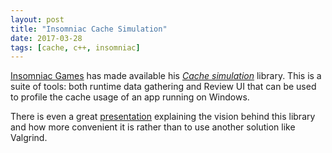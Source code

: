 ```yaml
---
layout: post
title: "Insomniac Cache Simulation"
date: 2017-03-28
tags: [cache, c++, insomniac]
---
```


[Insomniac Games](http://www.insomniacgames.com/) has made available his [*Cache simulation*](https://github.com/InsomniacGames/ig-cachesim) library. This is a suite of tools: both runtime data gathering and Review UI that can be used to profile the cache usage of an app running on Windows.

There is even a great [presentation](https://deplinenoise.files.wordpress.com/2017/03/cachesimstyled.pdf) explaining the vision behind this library and how more convenient it is rather than to use another solution like Valgrind.